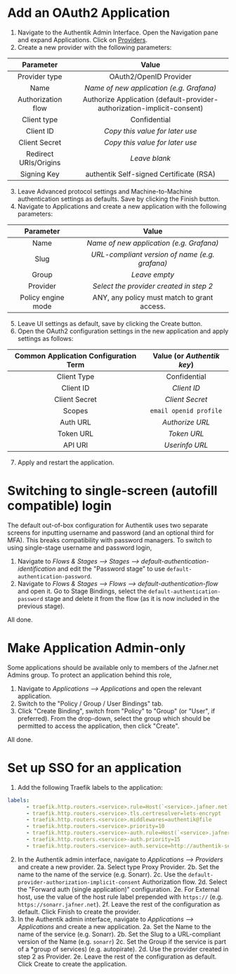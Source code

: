 # Add an OAuth2 Application
1. Navigate to the Authentik Admin Interface. Open the Navigation pane and expand Applications. Click on [Providers](https://authentik.jafner.net/if/admin/#/core/providers).
2. Create a new provider with the following parameters:

| Parameter | Value |
|:---------:|:-----:|
| Provider type | OAuth2/OpenID Provider |
| Name | *Name of new application (e.g. Grafana)* |
| Authorization flow | Authorize Application (default-provider-authorization-implicit-consent) |
| Client type | Confidential |
| Client ID | *Copy this value for later use* |
| Client Secret | *Copy this value for later use* |
| Redirect URIs/Origins | *Leave blank* |
| Signing Key | authentik Self-signed Certificate (RSA) |

3. Leave Advanced protocol settings and Machine-to-Machine authentication settings as defaults. Save by clicking the Finish button.
4. Navigate to Applications and create a new application with the following parameters:

| Parameter | Value |
|:---------:|:-----:|
| Name | *Name of new application (e.g. Grafana)* |
| Slug | *URL-compliant version of name (e.g. grafana)* |
| Group | *Leave empty* |
| Provider | *Select the provider created in step 2* |
| Policy engine mode | ANY, any policy must match to grant access. |

5. Leave UI settings as default, save by clicking the Create button.
6. Open the OAuth2 configuration settings in the new application and apply settings as follows:

| Common Application Configuration Term | Value (or *Authentik key*) |
|:-------------------------------------:|:--------------------------:|
| Client Type | Confidential |
| Client ID | *Client ID* |
| Client Secret | *Client Secret* |
| Scopes | `email openid profile` |
| Auth URL | *Authorize URL* |
| Token URL | *Token URL* |
| API URl | *Userinfo URL* |

7. Apply and restart the application.

# Switching to single-screen (autofill compatible) login
The default out-of-box configuration for Authentik uses two separate screens for inputting username and password (and an optional third for MFA). This breaks compatibility with password managers. To switch to using single-stage username and password login, 

1. Navigate to *Flows & Stages --> Stages --> default-authentication-identification* and edit the "Password stage" to use `default-authentication-password`. 
2. Navigate to *Flows & Stages --> Flows --> default-authentication-flow* and open it. Go to Stage Bindings, select the `default-authentication-password` stage and delete it from the flow (as it is now included in the previous stage). 

All done.

# Make Application Admin-only
Some applications should be available only to members of the Jafner.net Admins group. To protect an application behind this role, 

1. Navigate to *Applications --> Applications* and open the relevant application. 
2. Switch to the "Policy / Group / User Bindings" tab.
3. Click "Create Binding", switch from "Policy" to "Group" (or "User", if preferred). From the drop-down, select the group which should be permitted to access the application, then click "Create". 

All done.

# Set up SSO for an application
1. Add the following Traefik labels to the application:

```yml
labels:
      - traefik.http.routers.<service>.rule=Host(`<service>.jafner.net`)
      - traefik.http.routers.<service>.tls.certresolver=lets-encrypt
      - traefik.http.routers.<service>.middlewares=authentik@file
      - traefik.http.routers.<service>.priority=10
      - traefik.http.routers.<service>-auth.rule=Host(`<service>.jafner.net`) && PathPrefix(`/outpost.goauthentik.io/`)
      - traefik.http.routers.<service>-auth.priority=15
      - traefik.http.routers.<service>-auth.service=http://authentik-server:9000/outpost.goauthentik.io
```

2. In the Authentik admin interface, navigate to *Applications --> Providers* and create a new provider. 
    2a. Select type Proxy Provider. 
    2b. Set the name to the name of the service (e.g. Sonarr). 
    2c. Use the `default-provider-authorization-implicit-consent` Authorization flow. 
    2d. Select the "Forward auth (single application)" configuration.
    2e. For External host, use the value of the host rule label prepended with `https://` (e.g. `https://sonarr.jafner.net`).
    2f. Leave the rest of the configuration as default. Click Finish to create the provider.
3. In the Authentik admin interface, navigate to *Applications --> Applications* and create a new application. 
    2a. Set the Name to the name of the service (e.g. Sonarr).
    2b. Set the Slug to a URL-compliant version of the Name (e.g. `sonarr`)
    2c. Set the Group if the service is part of a *group of services) (e.g. autopirate).
    2d. Use the provider created in step 2 as Provider.
    2e. Leave the rest of the configuration as default. Click Create to create the application. 